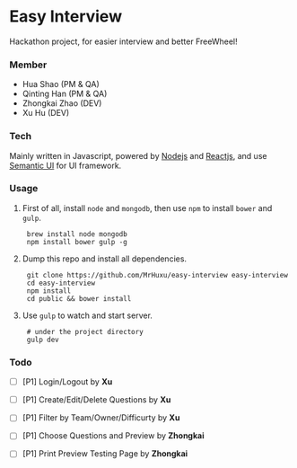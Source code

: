 # Easy Interview

Hackathon project, for easier interview and better FreeWheel!

### Member

- Hua Shao (PM & QA)
- Qinting Han (PM & QA)
- Zhongkai Zhao (DEV)
- Xu Hu (DEV)

### Tech

Mainly written in Javascript, powered by [Nodejs][1] and [Reactjs][2], and use [Semantic UI][3] for UI framework.

### Usage

1. First of all, install ```node``` and ```mongodb```, then use ```npm``` to install ```bower``` and ```gulp```.

        brew install node mongodb
        npm install bower gulp -g
        
2. Dump this repo and install all dependencies.

        git clone https://github.com/MrHuxu/easy-interview easy-interview
        cd easy-interview
        npm install
        cd public && bower install
        
3. Use ```gulp``` to watch and start server.

        # under the project directory
        gulp dev

### Todo

- [ ] [P1] Login/Logout by **Xu**
- [ ] [P1] Create/Edit/Delete Questions by **Xu**
- [ ] [P1] Filter by Team/Owner/Difficurty by **Xu**
- [ ] [P1] Choose Questions and Preview by **Zhongkai**
- [ ] [P1] Print Preview Testing Page by **Zhongkai**


  [1]: https://nodejs.org/
  [2]: http://facebook.github.io/react/
  [3]: http://semantic-ui.com/
